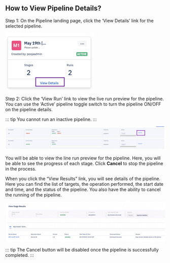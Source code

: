 
## How to View Pipeline Details?

  

Step 1: On the Pipeline landing page, click the ‘View Details’ link for the selected pipeline.

  

![Run pipeline](./images/viewV2/1-viewDetails.png)

Step 2: Click the ‘View Run’ link to view the live run preview for the pipeline. You can use the ‘Active’ pipeline toggle switch to turn the pipeline ON/OFF on the pipeline details.

  
::: tip
You cannot run an inactive pipeline.
:::
  

![Run pipeline](./images/viewV2/2-livePreview.png)

  

You will be able to view the line run preview for the pipeline. Here, you will be able to see the progress of each stage. Click **Cancel** to stop the pipeline in the process.

When you click the “View Results” link, you will see details of the pipeline. Here you can find the list of targets, the operation performed, the start date and time, and the status of the pipeline. You also have the ability to cancel the running of the pipeline.

  

![View Results](./images/viewV2/3-viewResults.png)
  

::: tip
The Cancel button will be disabled once the pipeline is successfully completed.
:::